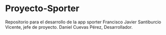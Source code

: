 # Proyecto-Sporter
Repositorio para el desarrollo de la app sporter
Francisco Javier Santiburcio Vicente, jefe de proyecto.
Daniel Cuevas Pérez, Desarrollador.